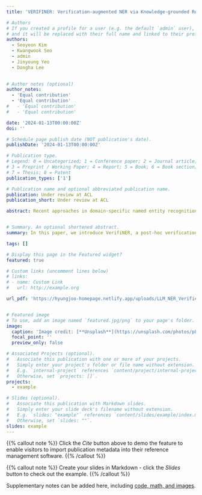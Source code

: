 ```yaml
---
title: 'VERIFINER: Verification-augmented NER via Knowledge-grounded Reasoning with Large Language Models'

# Authors
# If you created a profile for a user (e.g. the default `admin` user), write the username (folder name) here
# and it will be replaced with their full name and linked to their profile.
authors:
  - Seoyeon Kim
  - Kwangwook Seo 
  - admin
  - Jinyoung Yeo
  - Dongha Lee
 

# Author notes (optional)
author_notes:
  - 'Equal contribution'
  - 'Equal contribution'
#   - 'Equal contribution'
#   - 'Equal contribution'

date: '2024-01-13T00:00:00Z'
doi: ''

# Schedule page publish date (NOT publication's date).
publishDate: '2024-01-13T00:00:00Z'

# Publication type.
# Legend: 0 = Uncategorized; 1 = Conference paper; 2 = Journal article;
# 3 = Preprint / Working Paper; 4 = Report; 5 = Book; 6 = Book section;
# 7 = Thesis; 8 = Patent
publication_types: ['1']

# Publication name and optional abbreviated publication name.
publication: Under review at ACL
publication_short: Under review at ACL 

abstract: Recent approaches in domain-specific named entity recognition (NER), such as biomedical NER, have shown remarkable advances. However, they still lack of faithfulness, producing erroneous predictions. We assume that knowledge of entities can be useful in verifying the correctness of the predictions. Despite the usefulness of knowledge, resolving such errors with knowledge is nontrivial, since the knowledge itself does not directly indicate the ground-truth label. To this end, we propose VerifiNER, a post-hoc verification framework that identifies errors from existing NER methods using knowledge and revises them into more faithful predictions. Our framework leverages the reasoning abilities of large language models to adequately ground on knowledge and the contextual information in the verification process. We validate effectiveness of VerifiNER through extensive experiments on biomedical datasets. The results suggest that VerifiNER can successfully verify errors from existing models as a model-agnostic approach. Further analyses on out-of-domain and low-resource settings show the usefulness of VerifiNER on real-world applications. 


# Summary. An optional shortened abstract.
summary: In this paper, we introduce VerifiNER, a post-hoc verification framework that identifies errors from existing NER methods using knowledge and revises them into more faithful predictions.

tags: []

# Display this page in the Featured widget?
featured: true

# Custom links (uncomment lines below)
# links:
# - name: Custom Link
#   url: http://example.org

url_pdf: 'https://hyungjoo-homepage.netlify.app/uploads/LLM_NER_Verifier.pdf'


# Featured image
# To use, add an image named `featured.jpg/png` to your page's folder.
image:
  caption: 'Image credit: [**Unsplash**](https://unsplash.com/photos/pLCdAaMFLTE)'
  focal_point: ''
  preview_only: false

# Associated Projects (optional).
#   Associate this publication with one or more of your projects.
#   Simply enter your project's folder or file name without extension.
#   E.g. `internal-project` references `content/project/internal-project/index.md`.
#   Otherwise, set `projects: []`.
projects:
  - example

# Slides (optional).
#   Associate this publication with Markdown slides.
#   Simply enter your slide deck's filename without extension.
#   E.g. `slides: "example"` references `content/slides/example/index.md`.
#   Otherwise, set `slides: ""`.
slides: example
---
```


{{% callout note %}}
Click the _Cite_ button above to demo the feature to enable visitors to import publication metadata into their reference management software.
{{% /callout %}}

{{% callout note %}}
Create your slides in Markdown - click the _Slides_ button to check out the example.
{{% /callout %}}

Supplementary notes can be added here, including [code, math, and images](https://wowchemy.com/docs/writing-markdown-latex/).
